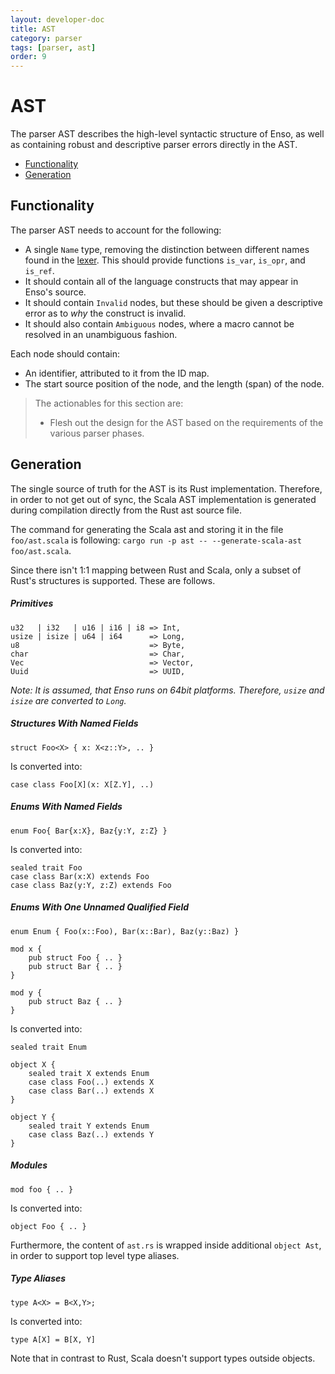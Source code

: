 ```yaml
---
layout: developer-doc
title: AST
category: parser
tags: [parser, ast]
order: 9
---
```


# AST

The parser AST describes the high-level syntactic structure of Enso, as well as
containing robust and descriptive parser errors directly in the AST.

<!-- MarkdownTOC levels="2,3" autolink="true" -->

- [Functionality](#functionality)
- [Generation](#generation)

<!-- /MarkdownTOC -->

## Functionality

The parser AST needs to account for the following:

- A single `Name` type, removing the distinction between different names found
  in the [lexer](./lexer.md). This should provide functions `is_var`, `is_opr`,
  and `is_ref`.
- It should contain all of the language constructs that may appear in Enso's
  source.
- It should contain `Invalid` nodes, but these should be given a descriptive
  error as to _why_ the construct is invalid.
- It should also contain `Ambiguous` nodes, where a macro cannot be resolved in
  an unambiguous fashion.

Each node should contain:

- An identifier, attributed to it from the ID map.
- The start source position of the node, and the length (span) of the node.

> The actionables for this section are:
>
> - Flesh out the design for the AST based on the requirements of the various
>   parser phases.

## Generation

The single source of truth for the AST is its Rust implementation. Therefore, in
order to not get out of sync, the Scala AST implementation is generated during
compilation directly from the Rust ast source file.

The command for generating the Scala ast and storing it in the file
`foo/ast.scala` is following:
`cargo run -p ast -- --generate-scala-ast foo/ast.scala`.

Since there isn't 1:1 mapping between Rust and Scala, only a subset of Rust's
structures is supported. These are follows.

##### Primitives

```
u32   | i32   | u16 | i16 | i8 => Int,
usize | isize | u64 | i64      => Long,
u8                             => Byte,
char                           => Char,
Vec                            => Vector,
Uuid                           => UUID,
```

*Note: It is assumed, that Enso runs on 64bit platforms. Therefore, `usize` and
`isize` are converted to `Long`.*

##### Structures With Named Fields

```
struct Foo<X> { x: X<z::Y>, .. }
```

Is converted into:

```
case class Foo[X](x: X[Z.Y], ..)
```

##### Enums With Named Fields

```
enum Foo{ Bar{x:X}, Baz{y:Y, z:Z} }
```

Is converted into:

```
sealed trait Foo
case class Bar(x:X) extends Foo
case class Baz(y:Y, z:Z) extends Foo
```

##### Enums With One Unnamed Qualified Field

```
enum Enum { Foo(x::Foo), Bar(x::Bar), Baz(y::Baz) }

mod x {
    pub struct Foo { .. }
    pub struct Bar { .. }
}

mod y {
    pub struct Baz { .. }
}
```

Is converted into:

```
sealed trait Enum

object X {
    sealed trait X extends Enum
    case class Foo(..) extends X
    case class Bar(..) extends X
}

object Y {
    sealed trait Y extends Enum
    case class Baz(..) extends Y
}
```

##### Modules

```
mod foo { .. }
```

Is converted into:

```
object Foo { .. }
```

Furthermore, the content of `ast.rs` is wrapped inside additional `object Ast`,
in order to support top level type aliases.

##### Type Aliases

```
type A<X> = B<X,Y>;
```

Is converted into:

```
type A[X] = B[X, Y]
```

Note that in contrast to Rust, Scala doesn't support types outside objects.
